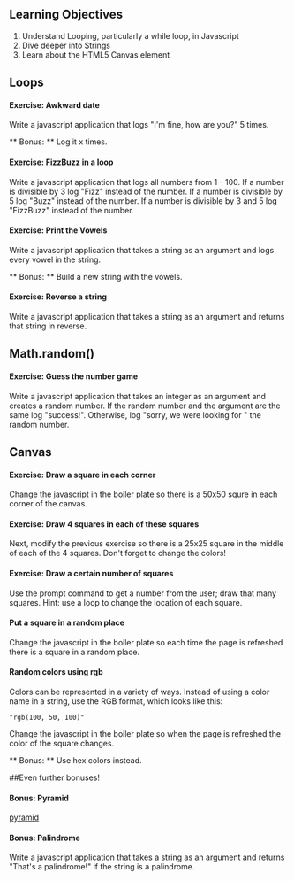 ## Learning Objectives
  1. Understand Looping, particularly a while loop, in Javascript
  2. Dive deeper into Strings
  3. Learn about the HTML5 Canvas element

## Loops

#### Exercise: Awkward date

Write a javascript application that logs "I'm fine, how are you?" 5 times.

** Bonus: ** Log it x times.

#### Exercise: FizzBuzz in a loop
Write a javascript application that logs all numbers from 1 - 100. If a number is divisible by 3 log "Fizz" instead of the number. If a number is divisible by 5 log "Buzz" instead of the number. If a number is divisible by 3 and 5 log "FizzBuzz" instead of the number.

#### Exercise: Print the Vowels

Write a javascript application that takes a string as an argument and logs every vowel in the string.

** Bonus: ** Build a new string with the vowels.

#### Exercise: Reverse a string

Write a javascript application that takes a string as an argument and returns that string in reverse.

## Math.random()

#### Exercise: Guess the number game

Write a javascript application that takes an integer as an argument and creates a random number. If the random number and the argument are the same log "success!". Otherwise, log "sorry, we were looking for " the random number.

## Canvas

#### Exercise: Draw a square in each corner

Change the javascript in the boiler plate so there is a 50x50 squre in each corner of the canvas.

#### Exercise: Draw 4 squares in each of these squares

Next, modify the previous exercise so there is a 25x25 square in the middle of each of the 4 squares. Don't forget to change the colors!

#### Exercise: Draw a certain number of squares

Use the prompt command to get a number from the user; draw that many squares.  Hint: use a loop to change the location of each square.

#### Put a square in a random place

Change the javascript in the boiler plate so each time the page is refreshed there is a square in a random place.

#### Random colors using rgb

Colors can be represented in a variety of ways. Instead of using a color name in a string, use the RGB format, which looks like this:

    "rgb(100, 50, 100)"

Change the javascript in the boiler plate so when the page is refreshed the color of the square changes.

** Bonus: ** Use hex colors instead.

##Even further bonuses!
#### Bonus: Pyramid
[pyramid](pyramid.md)

#### Bonus: Palindrome
Write a javascript application that takes a string as an argument and returns "That's a palindrome!" if the string is a palindrome.
